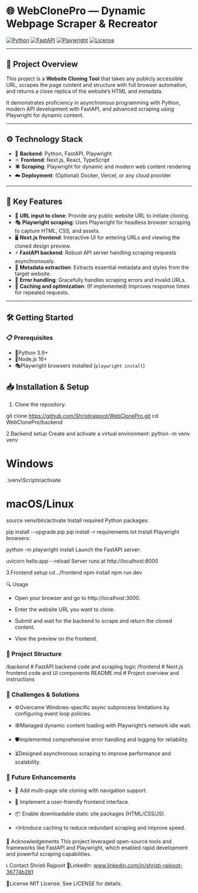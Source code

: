 # 🌐 WebClonePro — Dynamic Webpage Scraper & Recreator

[![Python](https://img.shields.io/badge/python-3.9+-blue)](https://www.python.org/)
[![FastAPI](https://img.shields.io/badge/FastAPI-0.95-green)](https://fastapi.tiangolo.com/)
[![Playwright](https://img.shields.io/badge/Playwright-1.36.0-purple)](https://playwright.dev/python/)
[![License](https://img.shields.io/badge/license-MIT-blue)](LICENSE)

---

## 🚀 Project Overview

This project is a **Website Cloning Tool** that takes any publicly accessible URL, scrapes the page content and structure with full browser automation, and returns a close replica of the website’s HTML and metadata.

It demonstrates proficiency in asynchronous programming with Python, modern API development with FastAPI, and advanced scraping using Playwright for dynamic content.

---

## ⚙️ Technology Stack

- 🐍 **Backend**: Python, FastAPI, Playwright
- ⚛️ **Frontend**: Next.js, React, TypeScript
- 🕷️ **Scraping**: Playwright for dynamic and modern web content rendering
- ☁️ **Deployment**: (Optional) Docker, Vercel, or any cloud provider


---

## 📝 Key Features

- 🔗 **URL input to clone**: Provide any public website URL to initiate cloning.
- 🎭 **Playwright scraping**: Uses Playwright for headless browser scraping to capture HTML, CSS, and assets.
- 🖥️ **Next.js frontend**: Interactive UI for entering URLs and viewing the cloned design preview.
- ⚡ **FastAPI backend**: Robust API server handling scraping requests asynchronously.
- 📄 **Metadata extraction**: Extracts essential metadata and styles from the target website.
- 🚨 **Error handling**: Gracefully handles scraping errors and invalid URLs.
- 🚀 **Caching and optimization**: (If implemented) Improves response times for repeated requests.

---
## 🛠️ Getting Started

### 📋 Prerequisites

- 🐍Python 3.9+
- 🔧Node.js 16+
- 🎭Playwright browsers installed (`playwright install`)


## 📥 Installation & Setup


1. Clone the repository:


git clone https://github.com/Shristirajpoot/WebClonePro.git
cd WebClonePro/backend

2.Backend setup
Create and activate a virtual environment:
python -m venv venv
# Windows
.\venv\Scripts\activate
# macOS/Linux
source venv/bin/activate
Install required Python packages:

pip install --upgrade pip
pip install -r requirements.txt
Install Playwright browsers:

python -m playwright install
Launch the FastAPI server:

uvicorn hello:app --reload
Server runs at http://localhost:8000

3.Frontend setup
cd ../frontend
npm install
npm run dev

🔍 Usage

- Open your browser and go to http://localhost:3000.

- Enter the website URL you want to clone.

- Submit and wait for the backend to scrape and return the cloned content.

- View the preview on the frontend.

### 📂 Project Structure
/backend       # FastAPI backend code and scraping logic
/frontend      # Next.js frontend code and UI components
README.md      # Project overview and instructions

### 🔧 Challenges & Solutions
- ⚙️Overcame Windows-specific async subprocess limitations by configuring event loop policies.

- 🕸️Managed dynamic content loading with Playwright’s network idle wait.

- 🛡️Implemented comprehensive error handling and logging for reliability.

- ⏳Designed asynchronous scraping to improve performance and scalability.

### 🚀 Future Enhancements
- 📄 Add multi-page site cloning with navigation support.

- 🎨 Implement a user-friendly frontend interface.

- 📦 Enable downloadable static site packages (HTML/CSS/JS).

- ⚡Introduce caching to reduce redundant scraping and improve speed.

🙏 Acknowledgements
This project leveraged open-source tools and frameworks like FastAPI and Playwright, which enabled rapid development and powerful scraping capabilities.

📞 Contact
Shristi Rajpoot
🔗LinkedIn: www.linkedin.com/in/shristi-rajpoot-36774b281

📄License
MIT License. See LICENSE for details.